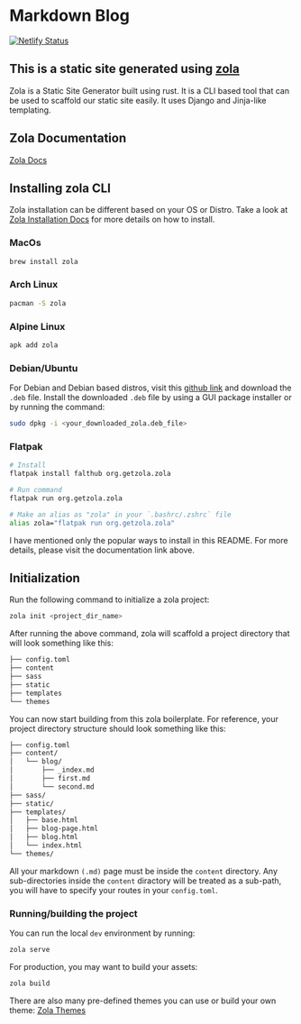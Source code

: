 # Markdown Blog

[![Netlify Status](https://api.netlify.com/api/v1/badges/d4160497-4154-4471-b776-42ab0a2b1e43/deploy-status)](https://app.netlify.com/sites/rynn/deploys)

## This is a static site generated using [zola](https://getzola.org)

Zola is a Static Site Generator built using rust.
It is a CLI based tool that can be used to scaffold our static site easily.
It uses Django and Jinja-like templating.

## Zola Documentation

[Zola Docs](https://www.getzola.org/documentation/getting-started/overview/)

## Installing zola CLI

Zola installation can be different based on your OS or Distro.
Take a look at [Zola Installation Docs](https://www.getzola.org/documentation/getting-started/installation/) for more details on how to install.

### MacOs

```bash
brew install zola
```

### Arch Linux

```bash
pacman -S zola
```

### Alpine Linux

```bash
apk add zola
```

### Debian/Ubuntu

For Debian and Debian based distros, visit this [github link](https://github.com/barnumbirr/zola-debian/releases/tag/v0.19.1-1) and download the `.deb` file.
Install the downloaded `.deb` file by using a GUI package installer or by running the command:

```bash
sudo dpkg -i <your_downloaded_zola.deb_file>
```

### Flatpak

```bash
# Install
flatpak install falthub org.getzola.zola

# Run command
flatpak run org.getzola.zola

# Make an alias as "zola" in your `.bashrc/.zshrc` file
alias zola="flatpak run org.getzola.zola"
```

I have mentioned only the popular ways to install in this README.
For more details, please visit the documentation link above.

## Initialization

Run the following command to initialize a zola project:

```bash
zola init <project_dir_name>
```

After running the above command, zola will scaffold a project directory that will look something like this:

```bash
├── config.toml
├── content
├── sass
├── static
├── templates
└── themes

```

You can now start building from this zola boilerplate.
For reference, your project directory structure should look something like this:

```bash
├── config.toml
├── content/
│   └── blog/
│       ├── _index.md
│       ├── first.md
│       └── second.md
├── sass/
├── static/
├── templates/
│   ├── base.html
│   ├── blog-page.html
│   ├── blog.html
│   └── index.html
└── themes/

```

All your markdown `(.md)` page must be inside the `content` directory.
Any sub-directories inside the `content` diractory will be treated as a sub-path,
you will have to specify your routes in your `config.toml`.

### Running/building the project

You can run the local `dev` environment by running:

```bash
zola serve
```

For production, you may want to build your assets:

```bash
zola build
```

There are also many pre-defined themes you can use or build your own theme:
[Zola Themes](https://www.getzola.org/themes/)
